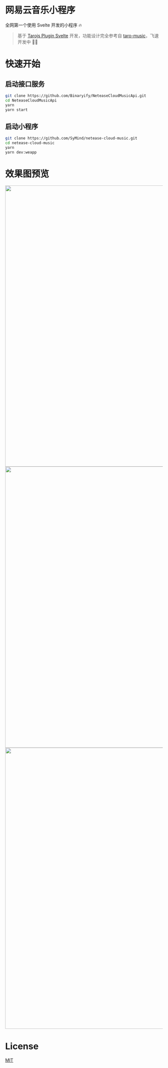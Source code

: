 # 网易云音乐小程序

全网第一个使用 Svelte 开发的小程序 🔥

> 基于 [Tarojs Plugin Svelte](https://github.com/SyMind/tarojs-plugin-svelte) 开发，功能设计完全参考自 [taro-music](https://github.com/lsqy/taro-music/tree/master)，飞速开发中 👨‍💻

# 快速开始

## 启动接口服务

```bash
git clone https://github.com/Binaryify/NeteaseCloudMusicApi.git
cd NeteaseCloudMusicApi
yarn
yarn start
```

## 启动小程序

```bash
git clone https://github.com/SyMind/netease-cloud-music.git
cd netease-cloud-music
yarn
yarn dev:weapp
```

# 效果图预览

<div align="center">
  <image width="900" src="https://oscimg.oschina.net/oscnet/f52f4448ce3475f5ecd002958ae1413a3dd.jpg"/>
</div>

<div align="center">
  <image width="900" src="https://oscimg.oschina.net/oscnet/446008d8690a962a105f839c46d7638b89b.jpg"/>
</div>

<div align="center">
  <image width="900" src="https://oscimg.oschina.net/oscnet/38e5dcac4baaca87195e95a115132cb7958.jpg"/>
</div>

# License

[MIT](./LICENSE)

